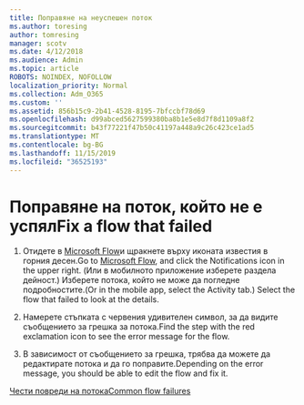 ```yaml
---
title: Поправяне на неуспешен поток
ms.author: toresing
author: tomresing
manager: scotv
ms.date: 4/12/2018
ms.audience: Admin
ms.topic: article
ROBOTS: NOINDEX, NOFOLLOW
localization_priority: Normal
ms.collection: Adm_O365
ms.custom: ''
ms.assetid: 856b15c9-2b41-4528-8195-7bfccbf78d69
ms.openlocfilehash: d99abced5627599380ba8b1e5e8d7f8d1109a8f2
ms.sourcegitcommit: b43f77221f47b50c41197a448a9c26c423ce1ad5
ms.translationtype: MT
ms.contentlocale: bg-BG
ms.lasthandoff: 11/15/2019
ms.locfileid: "36525193"
---
```

# <a name="fix-a-flow-that-failed"></a><span data-ttu-id="86981-102">Поправяне на поток, който не е успял</span><span class="sxs-lookup"><span data-stu-id="86981-102">Fix a flow that failed</span></span>

1. <span data-ttu-id="86981-103">Отидете в [Microsoft Flow](https://flow.microsoft.com/)и щракнете върху иконата известия в горния десен.</span><span class="sxs-lookup"><span data-stu-id="86981-103">Go to [Microsoft Flow](https://flow.microsoft.com/), and click the Notifications icon in the upper right.</span></span> <span data-ttu-id="86981-104">(Или в мобилното приложение изберете раздела дейност.) Изберете потока, който не може да погледне подробностите.</span><span class="sxs-lookup"><span data-stu-id="86981-104">(Or in the mobile app, select the Activity tab.) Select the flow that failed to look at the details.</span></span>
    
2. <span data-ttu-id="86981-105">Намерете стъпката с червения удивителен символ, за да видите съобщението за грешка за потока.</span><span class="sxs-lookup"><span data-stu-id="86981-105">Find the step with the red exclamation icon to see the error message for the flow.</span></span>
    
3. <span data-ttu-id="86981-106">В зависимост от съобщението за грешка, трябва да можете да редактирате потока и да го поправите.</span><span class="sxs-lookup"><span data-stu-id="86981-106">Depending on the error message, you should be able to edit the flow and fix it.</span></span> 
    
[<span data-ttu-id="86981-107">Чести повреди на потока</span><span class="sxs-lookup"><span data-stu-id="86981-107">Common flow failures</span></span>](https://go.microsoft.com/fwlink/?linkid=872110)
  

